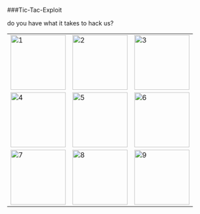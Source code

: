 ###Tic-Tac-Exploit

do you have what it takes to hack us? 

<table>
  <tr>
    <td> <a href="https://github.com/Summeli/tic-tac-exploit/issues/new?title=ttestate%3A1%7C0%7C0%7C0%7C0%7C0%7C0%7C0%7C0&body=Just+push+%27Submit+new+issue%27+without+editing+the+title.+The+README+will+be+updated+after+approximately+30+seconds."><img src="https://raw.githubusercontent.com/Summeli/tic-tac-exploit/master/img/empty.png"  alt="1" width = 128px height = 128px ></a></td>
    <td> <a href="https://github.com/Summeli/tic-tac-exploit/issues/new?title=ttestate%3A0%7C1%7C0%7C0%7C0%7C0%7C0%7C0%7C0&body=Just+push+%27Submit+new+issue%27+without+editing+the+title.+The+README+will+be+updated+after+approximately+30+seconds."><img src="https://raw.githubusercontent.com/Summeli/tic-tac-exploit/master/img/empty.png"  alt="2" width = 128px height = 128px ></a></td>
    <td> <a href="https://github.com/Summeli/tic-tac-exploit/issues/new?title=ttestate%3A0%7C0%7C1%7C0%7C0%7C0%7C0%7C0%7C0&body=Just+push+%27Submit+new+issue%27+without+editing+the+title.+The+README+will+be+updated+after+approximately+30+seconds."><img src="https://raw.githubusercontent.com/Summeli/tic-tac-exploit/master/img/empty.png"  alt="3" width = 128px height = 128px ></a></td>
   </tr> 
   <tr>
    <td> <a href="https://github.com/Summeli/tic-tac-exploit/issues/new?title=ttestate%3A0%7C0%7C0%7C1%7C0%7C0%7C0%7C0%7C0&body=Just+push+%27Submit+new+issue%27+without+editing+the+title.+The+README+will+be+updated+after+approximately+30+seconds."><img src="https://raw.githubusercontent.com/Summeli/tic-tac-exploit/master/img/empty.png"  alt="4" width = 128px height = 128px ></a></td>
    <td> <a href="https://github.com/Summeli/tic-tac-exploit/issues/new?title=ttestate%3A0%7C0%7C0%7C0%7C1%7C0%7C0%7C0%7C0&body=Just+push+%27Submit+new+issue%27+without+editing+the+title.+The+README+will+be+updated+after+approximately+30+seconds."><img src="https://raw.githubusercontent.com/Summeli/tic-tac-exploit/master/img/empty.png"  alt="5" width = 128px height = 128px ></a></td>
    <td> <a href="https://github.com/Summeli/tic-tac-exploit/issues/new?title=ttestate%3A0%7C0%7C0%7C0%7C0%7C1%7C0%7C0%7C0&body=Just+push+%27Submit+new+issue%27+without+editing+the+title.+The+README+will+be+updated+after+approximately+30+seconds."><img src="https://raw.githubusercontent.com/Summeli/tic-tac-exploit/master/img/empty.png"  alt="6" width = 128px height = 128px ></a></td>
  </tr>
  <tr>
    <td> <a href="https://github.com/Summeli/tic-tac-exploit/issues/new?title=ttestate%3A0%7C0%7C0%7C0%7C0%7C0%7C1%7C0%7C0&body=Just+push+%27Submit+new+issue%27+without+editing+the+title.+The+README+will+be+updated+after+approximately+30+seconds."><img src="https://raw.githubusercontent.com/Summeli/tic-tac-exploit/master/img/empty.png"  alt="7" width = 128px height = 128px ></a></td>
    <td> <a href="https://github.com/Summeli/tic-tac-exploit/issues/new?title=ttestate%3A0%7C0%7C0%7C0%7C0%7C0%7C0%7C1%7C0&body=Just+push+%27Submit+new+issue%27+without+editing+the+title.+The+README+will+be+updated+after+approximately+30+seconds."><img src="https://raw.githubusercontent.com/Summeli/tic-tac-exploit/master/img/empty.png" alt="8" width = 128px height = 128px ></a></td>
    <td> <a href="https://github.com/Summeli/tic-tac-exploit/issues/new?title=ttestate%3A0%7C0%7C0%7C0%7C0%7C0%7C0%7C0%7C1&body=Just+push+%27Submit+new+issue%27+without+editing+the+title.+The+README+will+be+updated+after+approximately+30+seconds."><img src="https://raw.githubusercontent.com/Summeli/tic-tac-exploit/master/img/empty.png" alt="9" width = 128px height = 128px ></a></td>
  </tr>
</table>
